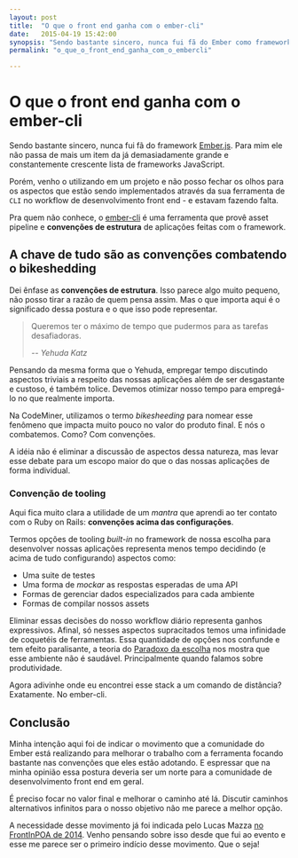 ```yaml
---
layout: post
title:  "O que o front end ganha com o ember-cli"
date:   2015-04-19 15:42:00
synopsis: "Sendo bastante sincero, nunca fui fã do Ember como framework. Porém, não posso fechar os olhos para os interessantes impactos do ember-cli no workflow de desenvolvimento front end."
permalink: "o_que_o_front_end_ganha_com_o_embercli"

---
```


# O que o front end ganha com o ember-cli

Sendo bastante sincero, nunca fui fã do framework [Ember.js](http://emberjs.com/). Para mim ele não passa de mais um item da já demasiadamente grande e constantemente crescente lista de frameworks JavaScript.

Porém, venho o utilizando em um projeto e não posso fechar os olhos para os aspectos que estão sendo implementados através da sua ferramenta de `CLI` no workflow de desenvolvimento front end - e estavam fazendo falta.

Pra quem não conhece, o [ember-cli](http://www.ember-cli.com/) é uma ferramenta que provê asset pipeline e __convenções de estrutura__ de aplicações feitas com o framework.

## A chave de tudo são as convenções combatendo o bikeshedding

Dei ênfase as __convenções de estrutura__. Isso parece algo muito pequeno, não posso tirar a razão de quem pensa assim. Mas o que importa aqui é o significado dessa postura e o que isso pode representar.

> Queremos ter o máximo de tempo que pudermos para as tarefas desafiadoras.
>
> _-- Yehuda Katz_

Pensando da mesma forma que o Yehuda, empregar tempo discutindo aspectos triviais a respeito das nossas aplicações além de ser desgastante e custoso, é também tolice. Devemos otimizar nosso tempo para empregá-lo no que realmente importa.

Na CodeMiner, utilizamos o termo _bikesheeding_ para nomear esse fenômeno que impacta muito pouco no valor do produto final. E nós o combatemos. Como? Com convenções.

A idéia não é eliminar a discussão de aspectos dessa natureza, mas levar esse debate para um escopo maior do que o das nossas aplicações de forma individual.

### Convenção de tooling

Aqui fica muito clara a utilidade de um _mantra_ que aprendi ao ter contato com o Ruby on Rails: __convenções acima das configurações__.

Termos opções de tooling _built-in_ no framework de nossa escolha para desenvolver nossas aplicações representa menos tempo decidindo (e acima de tudo configurando) aspectos como:

* Uma suite de testes
* Uma forma de _mockar_ as respostas esperadas de uma API
* Formas de gerenciar dados especializados para cada ambiente
* Formas de compilar nossos assets

Eliminar essas decisões do nosso workflow diário representa ganhos expressivos. Afinal, só nesses aspectos supracitados temos uma infinidade de coquetéis de ferramentas. Essa quantidade de opções nos confunde e tem efeito paralisante, a teoria do [Paradoxo da escolha](http://www.ted.com/talks/barry_schwartz_on_the_paradox_of_choice?language=pt) nos mostra que esse ambiente não é saudável. Principalmente quando falamos sobre produtividade.

Agora adivinhe onde eu encontrei esse stack a um comando de distância? Exatamente. No ember-cli.

## Conclusão

Minha intenção aqui foi de indicar o movimento que a comunidade do Ember está realizando para melhorar o trabalho com a ferramenta focando bastante nas convenções que eles estão adotando. E espressar que na minha opinião essa postura deveria ser um norte para a comunidade de desenvolvimento front end em geral.

É preciso focar no valor final e melhorar o caminho até lá. Discutir caminhos alternativos infinitos para o nosso objetivo não me parece a melhor opção.

A necessidade desse movimento já foi indicada pelo Lucas Mazza [no FrontInPOA de 2014](https://youtu.be/2iA-Z_xu3DE). Venho pensando sobre isso desde que fui ao evento e esse me parece ser o primeiro indício desse movimento. Que o seja!
